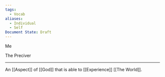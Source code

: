 ```yaml
---
tags:
  - Vocab
aliases:
  - Individual
  - Self
Document State: Draft
---
```

Me

The Preciver
- - -
An [[Aspect]] of [[God]] that is able to [[Experience]] [[The World]].